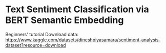 # Text Sentiment Classification via BERT Semantic Embedding

Beginners' tutorial
Download data: https://www.kaggle.com/datasets/dineshpiyasamara/sentiment-analysis-dataset?resource=download
